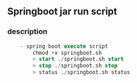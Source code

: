 ## Springboot jar run script

### description

```sql
	- spring boot execute script
		chmod +x springboot.sh
		> start ./springboot.sh start
		> stop ./springboot.sh stop
		> status ./springboot.sh status
```